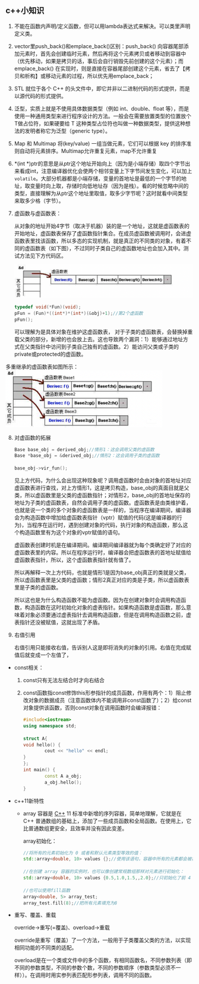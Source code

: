 ## c++小知识

1. 不能在函数内声明/定义函数，但可以用lambda表达式来解决。可以类里声明定义类。

2. vector里push_back()和emplace_back()区别：push_back() 向容器尾部添加元素时，首先会创建临时元素，然后再将这个元素拷贝或者移动到容器中（优先移动，如果是拷贝的话，事后会自行销毁先前创建的这个元素）；而 emplace_back() 在实现时，则是直接在容器尾部创建这个元素，省去了【拷贝和析构】或移动元素的过程，所以优先用emplace_back；

3. STL 就位于各个 C++ 的头文件中，即它并非以二进制代码的形式提供，而是以源代码的形式提供。

4. 泛型，实质上就是不使用具体数据类型（例如 int、double、float 等），而是使用一种通用类型来进行程序设计的方法。一般会在需要放置类型的位置放个T做占位符，如果硬要给 T 这种类型占位符也叫做一种数据类型，提供这种想法的发明者称它为泛型（generic type）。

5. Map 和 Multimap 将(key/value) 一组当做元素，它们可以根据 key 的排序准则自动将元素排序。Multimap允许重复元素，map不允许重复

6. *(int *)ptr的意思是从ptr这个地址开始向上（因为是小端存储）取四个字节出来看成int，注意编译器优化会使两个相邻变量上下字节间发生变化，可以加上```volatile```。大部分机器都是小端存储，变量的首地址是最低的一个字节的地址，取变量时向上取，存储时向低地址存（因为是栈）。看的时候忽略中间的类型，直接理解为从ptr这个地址里取值，取多少字节呢？这时就看中间类型来取多少格（字节）。

7. 虚函数与虚函数表：

	  从对象的地址开始4字节（取决于机器）装的是一个地址，这就是虚函数表的开始地址，虚函数表保存了虚函数指针集合。在成员虚函数被调用时，会进虚函数表里找该函数，所以多态的实现机制，就是真正的不同类的对象，有着不同的虚函数表（如下图），不过同时子类自己的虚函数地址也会加入其中。测试方法见下方代码区。

   <img src="etc/pic/image-20210402182206128.png" alt="image-20210402182206128" style="zoom: 50%;" />

   ```c++
   typedef void(*Fun)(void);
   pFun = (Fun)*((int*)*(int*)(&obj)+1);//第2个虚函数
   pFun();
   ```

    可以理解为是具体对象在维护这虚函数表， 对于子类的虚函数表，会替换掉重载父类的部分，新增的也会放上去。这也导致两个漏洞：1）能够通过地址方式在父类指针中访问到子类自己独有的虚函数。2）能访问父类或子类的private或protected的虚函数。

​          多重继承的虚函数表如图所示：<img src="etc/pic/image-20210402181751625.png" alt="image-20210402181751625" style="zoom:50%;" />   

8. 对虚函数的拓展

   ```c++
   Base base_obj = derived_obj;//情形1：这会调用父类的虚函数
   Base *base_obj = &derived_obj;//情形2：这会调用子类的虚函数
   
   base_obj->vir_fun();
   ```

     见上方代码，为什么会出现这种现象呢？调用虚函数时会由对象的首地址对应虚函数表进行查找，对上方情形1，这是拷贝构造，base_obj的真面目就是父类，所以虚函数里是父类的虚函数指针；对情形2，base_obj的首地址保存的地址为子类的虚函数表，自然会调用子类的虚函数。虚函数表是由类维护着，也就是说一个类的多个对象的虚函数表是一样的，当程序在编译期间，编译器会为构造函数中增加给虚函数表指针（vptr）赋值的代码(这是编译器的行为)，当程序在运行时，遇到创建对象的代码，执行对象的构造函数，那么这个构造函数里有为这个对象的vptr赋值的语句。

     虚函数表创建时机是在编译期间。编译期间编译器就为每个类确定好了对应的虚函数表里的内容。所以在程序运行时，编译器会把虚函数表的首地址赋值给虚函数表指针，所以，这个虚函数表指针就有值了。

     所以再解释一次上方代码，也就是情形1是因为base_obj真正的类就是父类，所以虚函数表里是父类的虚函数；情形2真正对应的类是子类，所以虚函数表里是子类的虚函数。

     所以这也是为什么构造函数不能为虚函数。因为在创建对象时会调用构造函数，构造函数在这时初始化对象的虚表指针。如果构造函数是虚函数，那么意味着对象必须要通过虚表指针去调用构造函数，但是在调用构造函数之前，虚表指针还没被赋值，这就出现了矛盾。
   
9. 右值引用

   右值引用只能接收右值，告诉别人这是即将消失的对象的引用。右值在完成赋值后就变成一个左值了，

- const相关：

  1. const只有无法左结合时才向右结合

  2. const函数指const修饰this形参指针的成员函数，作用有两个：1）阻止修改对象的数据成员（注意函数体内不能调用非const函数了）；2）给const对象提供该函数，否则const对象在调用函数时会编译报错：

     ```c++
     #include<iostream>
     using namespace std;
     
     struct A{
     void hello() {
             cout << "hello" << endl;
     }
     };
     int main() {
             const A a_obj;
             a_obj.hello();
     }
     ```

- c++11新特性

  - array 容器是 [C++](http://c.biancheng.net/cplus/) 11 标准中新增的序列容器，简单地理解，它就是在 C++ 普通数组的基础上，添加了一些成员函数和全局函数。在使用上，它比普通数组更安全，且效率并没有因此变差。

    array初始化：

    ```c++
    //将所有的元素初始化为 0 或者和默认元素类型等效的值：
    std::array<double, 10> values {};//使用该语句，容器中所有的元素都会被初始化为 0.0
    
    //在创建 array 容器的实例时，也可以像创建常规数组那样对元素进行初始化：
    std::array<double, 10> values {0.5,1.0,1.5,,2.0};//只初始化了前 4 个元素，剩余的元素都会被初始化为 0.0
    
    //也可以使用fill函数
    array<double, 5> array_test;
    array_test.fill(8);//把所有元素填充为8
    ```

    

- 重写、覆盖、重载

  override->重写(=覆盖)、overload->重载

  override是重写（覆盖）了一个方法，一般用于子类覆盖父类的方法，以实现相同功能的不同类的适配。

  overload是在一个类或文件中的多个函数，有相同函数名，不同参数列表（即不同的参数类型，不同的参数个数，不同的参数顺序（参数类型必须不一样））。在调用时用实参列表匹配形参列表，调用不同的函数。

